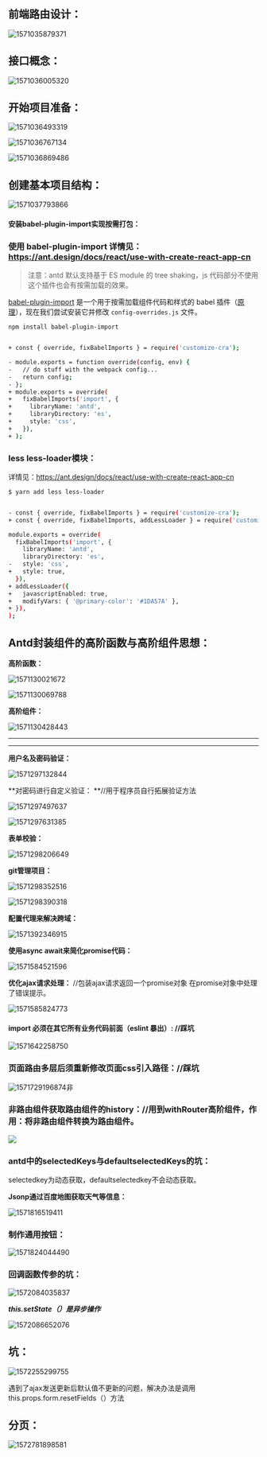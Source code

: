 ## 前端路由设计：

![1571035879371](C:\Users\Administrator\AppData\Roaming\Typora\typora-user-images\1571035879371.png)



## 接口概念：

![1571036005320](C:\Users\Administrator\AppData\Roaming\Typora\typora-user-images\1571036005320.png)

## 开始项目准备：

![1571036493319](C:\Users\Administrator\AppData\Roaming\Typora\typora-user-images\1571036493319.png)

![1571036767134](C:\Users\Administrator\AppData\Roaming\Typora\typora-user-images\1571036767134.png)

![1571036869486](C:\Users\Administrator\AppData\Roaming\Typora\typora-user-images\1571036869486.png)

## 创建基本项目结构：

![1571037793866](C:\Users\Administrator\AppData\Roaming\Typora\typora-user-images\1571037793866.png)

#### 安装babel-plugin-import实现按需打包：

### 使用 babel-plugin-import 详情见：https://ant.design/docs/react/use-with-create-react-app-cn

> 注意：antd 默认支持基于 ES module 的 tree shaking，js 代码部分不使用这个插件也会有按需加载的效果。

[babel-plugin-import](https://github.com/ant-design/babel-plugin-import) 是一个用于按需加载组件代码和样式的 babel 插件（[原理](https://ant.design/docs/react/getting-started-cn#按需加载)），现在我们尝试安装它并修改 `config-overrides.js` 文件。

`npm install babel-plugin-import`

```bash

+ const { override, fixBabelImports } = require('customize-cra');

- module.exports = function override(config, env) {
-   // do stuff with the webpack config...
-   return config;
- };
+ module.exports = override(
+   fixBabelImports('import', {
+     libraryName: 'antd',
+     libraryDirectory: 'es',
+     style: 'css',
+   }),
+ );
```

### less less-loader模块：

详情见：https://ant.design/docs/react/use-with-create-react-app-cn

`$ yarn add less less-loader`

```bash

- const { override, fixBabelImports } = require('customize-cra');
+ const { override, fixBabelImports, addLessLoader } = require('customize-cra');

module.exports = override(
  fixBabelImports('import', {
    libraryName: 'antd',
    libraryDirectory: 'es',
-   style: 'css',
+   style: true,
  }),
+ addLessLoader({
+   javascriptEnabled: true,
+   modifyVars: { '@primary-color': '#1DA57A' },
+ }),
);
```

## Antd封装组件的高阶函数与高阶组件思想：

**高阶函数：**

![1571130021672](C:\Users\Administrator\AppData\Roaming\Typora\typora-user-images\1571130021672.png)



![1571130069788](C:\Users\Administrator\AppData\Roaming\Typora\typora-user-images\1571130069788.png)



**高阶组件：**

![1571130428443](C:\Users\Administrator\AppData\Roaming\Typora\typora-user-images\1571130428443.png)



****

****

**用户名及密码验证：**

![1571297132844](C:\Users\Administrator\AppData\Roaming\Typora\typora-user-images\1571297132844.png)



**对密码进行自定义验证： **//用于程序员自行拓展验证方法

![1571297497637](C:\Users\Administrator\AppData\Roaming\Typora\typora-user-images\1571297497637.png)

![1571297631385](C:\Users\Administrator\AppData\Roaming\Typora\typora-user-images\1571297631385.png)



**表单校验：**

![1571298206649](C:\Users\Administrator\AppData\Roaming\Typora\typora-user-images\1571298206649.png)



**git管理项目：**

![1571298352516](C:\Users\Administrator\AppData\Roaming\Typora\typora-user-images\1571298352516.png)

![1571298390318](C:\Users\Administrator\AppData\Roaming\Typora\typora-user-images\1571298390318.png)



**配置代理来解决跨域：**

![1571392346915](C:\Users\Administrator\AppData\Roaming\Typora\typora-user-images\1571392346915.png)



**使用async await来简化promise代码：**

![1571584521596](C:\Users\Administrator\AppData\Roaming\Typora\typora-user-images\1571584521596.png)



**优化ajax请求处理：** //包装ajax请求返回一个promise对象 在promise对象中处理了错误提示。

![1571585824773](C:\Users\Administrator\AppData\Roaming\Typora\typora-user-images\1571585824773.png)

####  import 必须在其它所有业务代码前面（eslint 暴出）:  //踩坑

![1571642258750](C:\Users\Administrator\AppData\Roaming\Typora\typora-user-images\1571642258750.png)

### 页面路由多层后须重新修改页面css引入路径：//踩坑

![1571729196874](C:\Users\Administrator\AppData\Roaming\Typora\typora-user-images\1571729196874.png)非

### 非路由组件获取路由组件的history：//用到withRouter高阶组件，作用：将非路由组件转换为路由组件。

![](C:\Users\Administrator\AppData\Roaming\Typora\typora-user-images\1571730385900.png)

### antd中的selectedKeys与defaultselectedKeys的坑：

selectedkey为动态获取，defaultselectedkey不会动态获取。

**Jsonp通过百度地图获取天气等信息：**

![1571816519411](C:\Users\Administrator\AppData\Roaming\Typora\typora-user-images\1571816519411.png)

### 制作通用按钮：

![1571824044490](C:\Users\Administrator\AppData\Roaming\Typora\typora-user-images\1571824044490.png)



### **回调函数传参的坑：**

![1572084035837](C:\Users\Administrator\AppData\Roaming\Typora\typora-user-images\1572084035837.png)

***this.setState（）是异步操作***

![1572086652076](C:\Users\Administrator\AppData\Roaming\Typora\typora-user-images\1572086652076.png)

## 坑：

![1572255299755](C:\Users\Administrator\AppData\Roaming\Typora\typora-user-images\1572255299755.png)

遇到了ajax发送更新后默认值不更新的问题，解决办法是调用this.props.form.resetFields（）方法



## 分页：

![1572781898581](C:\Users\Administrator\AppData\Roaming\Typora\typora-user-images\1572781898581.png)

